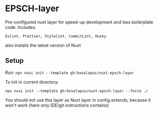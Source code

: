 # EPSCH-layer

Pre-configured nuxt layer for speed-up development and less boilerplate code. Includes:

`Eslint, Prettier, Stylelint, CommitLint, Husky`

also installs the latest version of Nuxt

## Setup

Run: `npx nuxi init --template gh:kosolapus/nuxt-epsch-layer`

To init in current directory:

`npx nuxi init --template gh:kosolapus/nuxt-epsch-layer --force ./`

You should not use this layer as Nuxt layer in config.extends,
because it won't work (here only IDE/git instructions contains)
